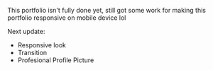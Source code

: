 This portfolio isn't fully done yet, still got some work for making this portfolio responsive on mobile device lol

Next update:
- Responsive look
- Transition
- Profesional Profile Picture
